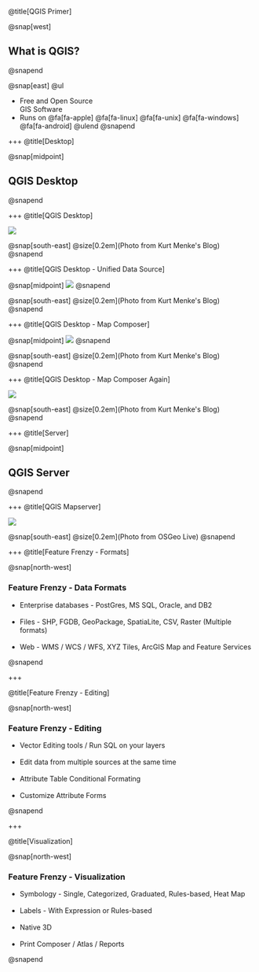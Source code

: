 @title[QGIS Primer]

@snap[west]
<h2>What is QGIS?</h2>
@snapend

@snap[east]
@ul
- Free and Open Source<br>GIS Software
- Runs on @fa[fa-apple] @fa[fa-linux] @fa[fa-unix] @fa[fa-windows] @fa[fa-android]
@ulend
@snapend

+++
@title[Desktop]

@snap[midpoint]
<h2>QGIS Desktop</h2>
@snapend

+++
@title[QGIS Desktop]

![](./assets/images/QGIS3red.jpg)

@snap[south-east]
@size[0.2em](Photo from Kurt Menke's Blog)
@snapend

+++
@title[QGIS Desktop - Unified Data Source]

@snap[midpoint]
![](./assets/images/DataSourceManager.gif)
@snapend

@snap[south-east]
@size[0.2em](Photo from Kurt Menke's Blog)
@snapend

+++
@title[QGIS Desktop - Map Composer]

@snap[midpoint]
![](./assets/images/MapComposer1.png)
@snapend

@snap[south-east]
@size[0.2em](Photo from Kurt Menke's Blog)
@snapend

+++
@title[QGIS Desktop - Map Composer Again]

![](./assets/images/MapComposer2.png)

@snap[south-east]
@size[0.2em](Photo from Kurt Menke's Blog)
@snapend

+++
@title[Server]

@snap[midpoint]
<h2>QGIS Server</h2>
@snapend

+++
@title[QGIS Mapserver]

![](./assets/images/QGISMapserver.jpg)

@snap[south-east]
@size[0.2em](Photo from OSGeo Live)
@snapend

+++
@title[Feature Frenzy - Formats]

@snap[north-west]
<h3>Feature Frenzy - Data Formats</h3>
<ul>
  <li>Enterprise databases - PostGres, MS SQL, Oracle, and DB2</li>
  </br>
  <li>Files - SHP, FGDB, GeoPackage, SpatiaLite, CSV, Raster (Multiple formats)</li>
  </br>
  <li>Web - WMS / WCS / WFS, XYZ Tiles, ArcGIS Map and Feature Services</li>
</ul>

@snapend

+++

@title[Feature Frenzy - Editing]

@snap[north-west]
<h3>Feature Frenzy - Editing</h3>

<ul>
  <li>Vector Editing tools / Run SQL on your layers</li>
  </br>
  <li>Edit data from multiple sources at the same time</li>
  </br>
  <li>Attribute Table Conditional Formating</li>
  </br>
  <li>Customize Attribute Forms</li>
</ul>

@snapend

+++

@title[Visualization]

@snap[north-west]
<h3>Feature Frenzy - Visualization</h3>
<ul>
  <li>Symbology - Single, Categorized, Graduated, Rules-based, Heat Map</li>
  </br>
  <li>Labels - With Expression or Rules-based</li>
  </br>
  <li>Native 3D</li>
  </br>
  <li>Print Composer / Atlas / Reports</li>
</ul>

@snapend